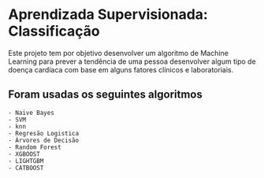 # Aprendizada Supervisionada: Classificação
Este projeto tem por objetivo desenvolver um algoritmo de Machine Learning para prever a tendência de uma pessoa desenvolver algum tipo de doença cardíaca com base em alguns fatores clínicos e laboratoriais.

## Foram usadas os seguintes algoritmos
    - Naive Bayes
    - SVM
    - knn
    - Regresão Logistica
    - Árvores de Decisão
    - Random Forest
    - XGBOOST
    - LIGHTGBM
    - CATBOOST
    


